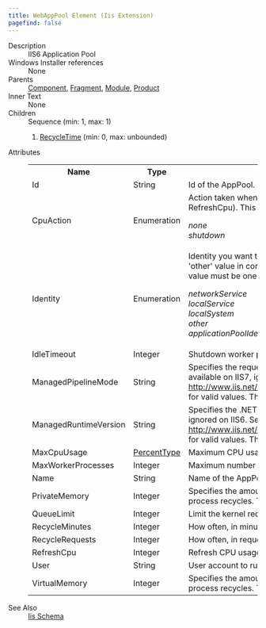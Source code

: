 ```yaml
---
title: WebAppPool Element (Iis Extension)
pagefind: false
---
```

<dl>
  <dt>Description</dt>
  <dd>IIS6 Application Pool</dd>
  <dt>Windows Installer references</dt>
  <dd>None</dd>
  <dt>Parents</dt>
  <dd>
    <a href="../../wix/component/">Component</a>, <a href="../../wix/fragment/">Fragment</a>, <a href="../../wix/module/">Module</a>, <a href="../../wix/product/">Product</a></dd>
  <dt>Inner Text</dt>
  <dd>None</dd>
  <dt>Children</dt>
  <dd>Sequence (min: 1, max: 1)<ol><li><a href="../../iis/recycletime" class="extension">RecycleTime</a> (min: 0, max: unbounded)</li></ol></dd>
  <dt>Attributes</dt>
  <dd>
    <table cellspacing="0" cellpadding="0" class="schema">
      <tr>
        <th width="15%">Name</th>
        <th width="15%">Type</th>
        <th width="65%">Description</th>
        <th width="15%">Required</th>
      </tr>
      <tr>
        <td>Id</td>
        <td>String</td>
        <td>Id of the AppPool.</td>
        <td>Yes</td>
      </tr>
      <tr>
        <td>CpuAction</td>
        <td>Enumeration</td>
        <td>Action taken when CPU exceeds maximum CPU use (as defined with MaxCpuUsage and RefreshCpu).  This attribute's value must be one of the following:<dl><dt class="enumerationValue"><dfn>none</dfn></dt><dd></dd><dt class="enumerationValue"><dfn>shutdown</dfn></dt><dd></dd></dl></td>
        <td>&nbsp;</td>
      </tr>
      <tr>
        <td>Identity</td>
        <td>Enumeration</td>
        <td>Identity you want the AppPool to run under (applicationPoolIdentity is only available on IIS7). Use the 'other' value in conjunction with the User attribute to specify non-standard user.  This attribute's value must be one of the following:<dl><dt class="enumerationValue"><dfn>networkService</dfn></dt><dd></dd><dt class="enumerationValue"><dfn>localService</dfn></dt><dd></dd><dt class="enumerationValue"><dfn>localSystem</dfn></dt><dd></dd><dt class="enumerationValue"><dfn>other</dfn></dt><dd></dd><dt class="enumerationValue"><dfn>applicationPoolIdentity</dfn></dt><dd></dd></dl></td>
        <td>&nbsp;</td>
      </tr>
      <tr>
        <td>IdleTimeout</td>
        <td>Integer</td>
        <td>Shutdown worker process after being idle for (time in minutes).</td>
        <td>&nbsp;</td>
      </tr>
      <tr>
        <td>ManagedPipelineMode</td>
        <td>String</td>
        <td>                 Specifies the request-processing mode that is used to process requests for managed content.  Only available on IIS7, ignored on IIS6.                 See <a href="http://www.iis.net/configreference/system.applicationhost/applicationpools/applicationpooldefaults" target="_blank" xmlns="http://schemas.microsoft.com/wix/IIsExtension">http://www.iis.net/ConfigReference/system.applicationHost/applicationPools/applicationPoolDefaults</a> for valid values.                 This attribute may be set via a formatted Property (e.g. [MyProperty]).               </td>
        <td>&nbsp;</td>
      </tr>
      <tr>
        <td>ManagedRuntimeVersion</td>
        <td>String</td>
        <td>                 Specifies the .NET Framework version to be used by the application pool.  Only available on IIS7, ignored on IIS6.                 See <a href="http://www.iis.net/configreference/system.applicationhost/applicationpools/applicationpooldefaults" target="_blank" xmlns="http://schemas.microsoft.com/wix/IIsExtension">http://www.iis.net/ConfigReference/system.applicationHost/applicationPools/applicationPoolDefaults</a> for valid values.                 This attribute may be set via a formatted Property (e.g. [MyProperty]).               </td>
        <td>&nbsp;</td>
      </tr>
      <tr>
        <td>MaxCpuUsage</td>
        <td><a href="../../iis/simple_type_percenttype">PercentType</a></td>
        <td>Maximum CPU usage (percent).</td>
        <td>&nbsp;</td>
      </tr>
      <tr>
        <td>MaxWorkerProcesses</td>
        <td>Integer</td>
        <td>Maximum number of worker processes.</td>
        <td>&nbsp;</td>
      </tr>
      <tr>
        <td>Name</td>
        <td>String</td>
        <td>Name of the AppPool to be shown in IIs.</td>
        <td>Yes</td>
      </tr>
      <tr>
        <td>PrivateMemory</td>
        <td>Integer</td>
        <td>Specifies the amount of private memory (in KB) that a worker process can use before the worker process recycles. The maximum value supported for this attribute is 4,294,967 KB.</td>
        <td>&nbsp;</td>
      </tr>
      <tr>
        <td>QueueLimit</td>
        <td>Integer</td>
        <td>Limit the kernel request queue (number of requests).</td>
        <td>&nbsp;</td>
      </tr>
      <tr>
        <td>RecycleMinutes</td>
        <td>Integer</td>
        <td>How often, in minutes, you want the AppPool to be recycled.</td>
        <td>&nbsp;</td>
      </tr>
      <tr>
        <td>RecycleRequests</td>
        <td>Integer</td>
        <td>How often, in requests, you want the AppPool to be recycled.</td>
        <td>&nbsp;</td>
      </tr>
      <tr>
        <td>RefreshCpu</td>
        <td>Integer</td>
        <td>Refresh CPU usage numbers (in minutes).</td>
        <td>&nbsp;</td>
      </tr>
      <tr>
        <td>User</td>
        <td>String</td>
        <td>User account to run the AppPool as.  To use this, you must set the Identity attribute to 'other'.</td>
        <td>&nbsp;</td>
      </tr>
      <tr>
        <td>VirtualMemory</td>
        <td>Integer</td>
        <td>Specifies the amount of virtual memory (in KB) that a worker process can use before the worker process recycles. The maximum value supported for this attribute is 4,294,967 KB.</td>
        <td>&nbsp;</td>
      </tr>
    </table>
  </dd>
  <dt>See Also</dt>
  <dd>
    <a href="../">Iis Schema</a>
  </dd>
</dl>
